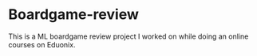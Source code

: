 # Boardgame-review
 This is a ML boardgame review project I worked on while doing an online courses on Eduonix.


